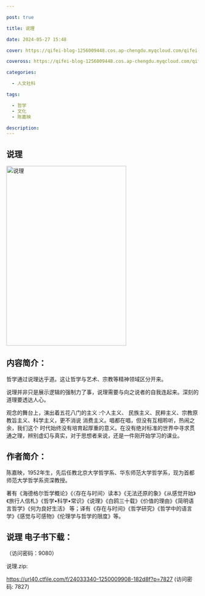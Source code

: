 ```yaml
---

post: true

title: 说理

date: 2024-05-27 15:48

cover: https://qifei-blog-1256009448.cos.ap-chengdu.myqcloud.com/qifei-blog/660004f69f345e8d0392594e.jpg

coveross: https://qifei-blog-1256009448.cos.ap-chengdu.myqcloud.com/qifei-blog/660004f69f345e8d0392594e.jpg

categories:

  - 人文社科

tags:

  - 哲学
  - 文化
  - 陈嘉映

description:
---
```


## 说理
<img alt="说理 " class="aligncenter loaded" data-was-processed="true" decoding="async" fetchpriority="high" height="471" src="https://qifei-blog-1256009448.cos.ap-chengdu.myqcloud.com/qifei-blog/660004f69f345e8d0392594e.jpg " style="cursor: zoom-in;" width="314"/>

## 内容简介：

哲学通过说理达乎道。这让哲学与艺术、宗教等精神领域区分开来。

说理并非只是展示逻辑的强制力了事，说理需要与向之说者的自我连起来。深刻的道理要透达人心。

观念的舞台上，演出着五花八门的主义 :个人主义、 民族主义、民粹主义、宗教原教旨主义、科学主义，更不消说 消费主义。唱都在唱，但没有互相聆听，热闹之余，我们这个 时代始终没有培育起厚重的意义。在没有绝对标准的世界中寻求贯通之理，辨别虚幻与真实，对于思想者来说，还是一件刚开始学习的课业。

## 作者简介：

陈嘉映，1952年生，先后任教北京大学哲学系、华东师范大学哲学系，现为首都师范大学哲学系资深教授。

著有《海德格尔哲学概论》《〈存在与时间〉读本》《无法还原的象》《从感觉开始》《旅行人信札》《哲学•科学•常识》《说理》《白鸥三十载》《价值的理由》《简明语言哲学》《何为良好生活》 等；译有《存在与时间》《哲学研究》《哲学中的语言学》《感觉与可感物》《伦理学与哲学的限度》等。

## 说理 电子书下载：

 （访问密码：9080）

说理.zip: 

https://url40.ctfile.com/f/24033340-1250009908-182d8f?p=7827 (访问密码: 7827)
